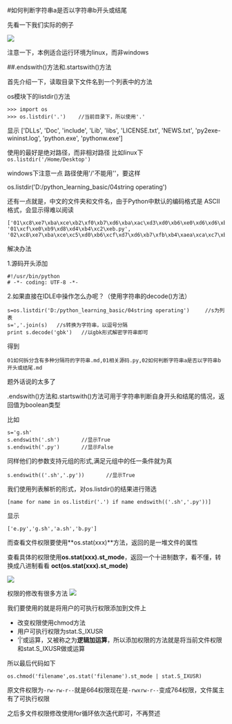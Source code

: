 #如何判断字符串a是否以字符串b开头或结尾

先看一下我们实际的例子

![](http://i.imgur.com/RQjXov1.png)

注意一下，本例适合运行环境为linux，而非windows

##.endswith()方法和.startswith()方法

首先介绍一下，读取目录下文件名到一个列表中的方法

os模块下的listdir()方法

	>>> import os
	>>> os.listdir('.')    //当前目录下，所以使用'.'

显示
	['DLLs', 'Doc', 'include', 'Lib', 'libs', 'LICENSE.txt', 'NEWS.txt', 'py2exe-wininst.log', 'python.exe', 'pythonw.exe']

使用的最好是绝对路径，而非相对路径
比如linux下`os.listdir('/Home/Desktop') `

windows下注意一点
路径使用'/'不能用'\'，要这样

os.listdir('D:/python_learning_basic/04string operating')

还有一点就是，中文的文件夹和文件名，由于Python中默认的编码格式是 ASCII 格式，会显示得难以阅读

    ['01\xc8\xe7\xba\xce\xb2\xf0\xb7\xd6\xba\xac\xd3\xd0\xb6\xe0\xd6\xd6\xb7\xd6\xb8\xf4\xb7\xfb\xb5\xc4\xd7\xd6\xb7\xfb\xb4\xae.md', '01\xcf\xe0\xb9\xd8\xd4\xb4\xc2\xeb.py', '02\xc8\xe7\xba\xce\xc5\xd0\xb6\xcf\xd7\xd6\xb7\xfb\xb4\xaea\xca\xc7\xb7\xf1\xd2\xd4\xd7\xd6\xb7\xfb\xb4\xaeb\xbf\xaa\xcd\xb7\xbb\xf2\xbd\xe1\xce\xb2.md']

解决办法

1.源码开头添加

	#!/usr/bin/python
	# -*- coding: UTF-8 -*-

2.如果直接在IDLE中操作怎么办呢？（使用字符串的decode()方法）

	s=os.listdir('D:/python_learning_basic/04string operating')		//s为列表
	s=','.join(s)	//s转换为字符串，以逗号分隔
	print s.decode('gbk')	//以gbk形式解密字符串即可

得到

	01如何拆分含有多种分隔符的字符串.md,01相关源码.py,02如何判断字符串a是否以字符串b开头或结尾.md


题外话说的太多了

.endswith()方法和.startswith()方法可用于字符串判断自身开头和结尾的情况，返回值为boolean类型

比如

	s='g.sh'
	s.endswith('.sh')		//显示True
	s.endswith('.py')		//显示False

同样他们的参数支持元组的形式,满足元组中的任一条件就为真

	s.endswith(('.sh','.py'))		//显示True

我们使用列表解析的形式，对os.listdir()的结果进行筛选

	[name for name in os.listdir('.') if name endswith(('.sh','.py'))]

显示
	
	['e.py','g.sh','a.sh','b.py']

而查看文件权限要使用**os.stat(xxx)**方法，返回的是一堆文件的属性

查看具体的权限使用**os.stat(xxx).st_mode**，返回一个十进制数字，看不懂，转换成八进制看看
**oct(os.stat(xxx).st_mode)**

![](http://i.imgur.com/S6FZ9gm.png)

权限的修改有很多方法
![](http://i.imgur.com/AzOXZ5w.png)

我们要使用的就是将用户的可执行权限添加到文件上

* 改变权限使用chmod方法
* 用户可执行权限为stat.S_IXUSR
* ‘|’或运算，又被称之为**逻辑加运算**，所以添加权限的方法就是将当前文件权限和stat.S_IXUSR做或运算

所以最后代码如下

	os.chmod('filename',os.stat('filename').st_mode | stat.S_IXUSR)

原文件权限为`-rw-rw-r--`就是664权限现在是`-rwxrw-r--`变成764权限，文件属主有了可执行权限

之后多文件权限修改使用for循环依次迭代即可，不再赘述
